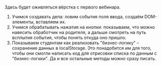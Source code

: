 Здесь будет оживляться вёрстка с первого вебинара.
1. Учимся создавать дела: ловим события поля ввода, создаём DOM-элементы, вставляем их.
2. Учимся обрабатывать нажатия на кнопки: показываем, что можно навесить обработчик на родителя, а дальше смотреть на путь всплытия события, чтобы понять откуда оно пришло.
3. Показываем студентам как реализовать "бизнес-логику" – сохранение данных в localStorage. Это понадобится им для того, чтобы они смогли написать код для отрисовки списка по данным с "бизнес-логики". Да и все остальные методы можно сразу писать.